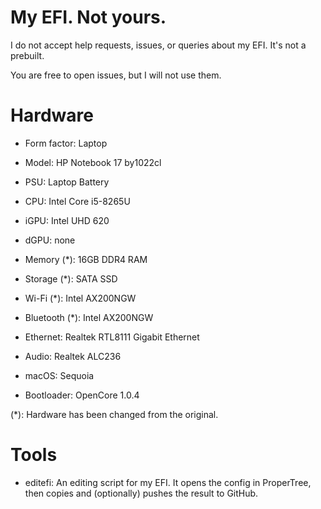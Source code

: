 # My EFI. Not yours.

I do not accept help requests, issues, or queries about my EFI. It's not a prebuilt.

You are free to open issues, but I will not use them.

# Hardware

- Form factor: Laptop
- Model: HP Notebook 17 by1022cl
- PSU: Laptop Battery
- CPU: Intel Core i5-8265U
- iGPU: Intel UHD 620
- dGPU: none
- Memory (*): 16GB DDR4 RAM
- Storage (*): SATA SSD
- Wi-Fi (*): Intel AX200NGW
- Bluetooth (*): Intel AX200NGW
- Ethernet: Realtek RTL8111 Gigabit Ethernet
- Audio: Realtek ALC236

- macOS: Sequoia
- Bootloader: OpenCore 1.0.4

(*): Hardware has been changed from the original.

# Tools

- editefi: An editing script for my EFI. It opens the config in ProperTree, then copies and (optionally) pushes the result to GitHub.